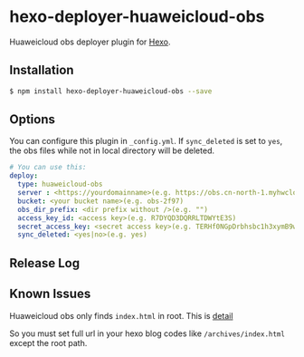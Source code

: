 # hexo-deployer-huaweicloud-obs

Huaweicloud obs deployer plugin for [Hexo](http://hexo.io/).

## Installation

``` bash
$ npm install hexo-deployer-huaweicloud-obs --save
```

## Options

You can configure this plugin in `_config.yml`. If `sync_deleted` is set to `yes`, the obs files while not in local directory will be deleted. 

``` yaml
# You can use this:
deploy:
  type: huaweicloud-obs
  server : <https://yourdomainname>(e.g. https://obs.cn-north-1.myhwclouds.com)
  bucket: <your bucket name>(e.g. obs-2f97)
  obs_dir_prefix: <dir prefix without />(e.g. "")
  access_key_id: <access key>(e.g. R7DYQD3DQRRLTDWYtE3S)
  secret_access_key: <secret access key>(e.g. TERHf0NGpDrbhsbc1h3xymB9w22wK8lLgOFkgjCB2)
  sync_deleted: <yes|no>(e.g. yes)
```

## Release Log

## Known Issues

Huaweicloud obs only finds `index.html` in root. This is [detail](https://support.huaweicloud.com/bestpractice-obs/obs_05_0620.html)

So you must set full url in your hexo blog codes like `/archives/index.html` except the root path.